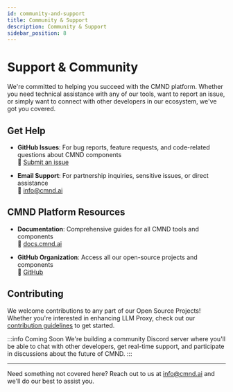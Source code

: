 ```yaml
---
id: community-and-support
title: Community & Support
description: Community & Support
sidebar_position: 8
---
```


# Support & Community

We're committed to helping you succeed with the CMND platform. Whether you need technical assistance with any of our tools, want to report an issue, or simply want to connect with other developers in our ecosystem, we've got you covered.

## Get Help

- **GitHub Issues**: For bug reports, feature requests, and code-related questions about CMND components  
  🔗 [Submit an issue](https://github.com/CyprusCodes/)

- **Email Support**: For partnership inquiries, sensitive issues, or direct assistance  
  📧 [info@cmnd.ai](mailto:info@cmnd.ai)

## CMND Platform Resources

- **Documentation**: Comprehensive guides for all CMND tools and components  
  🔗 [docs.cmnd.ai](https://docs.cmnd.ai)

- **GitHub Organization**: Access all our open-source projects and components  
  🔗 [GitHub](https://github.com/CyprusCodes)

## Contributing

We welcome contributions to any part of our Open Source Projects! Whether you're interested in enhancing LLM Proxy, check out our [contribution guidelines](https://github.com/CyprusCodes/cmnd/blob/main/CONTRIBUTING.md) to get started.

:::info Coming Soon
We're building a community Discord server where you'll be able to chat with other developers, get real-time support, and participate in discussions about the future of CMND.
:::

---

Need something not covered here? Reach out to us at [info@cmnd.ai](mailto:info@cmnd.ai) and we'll do our best to assist you.
